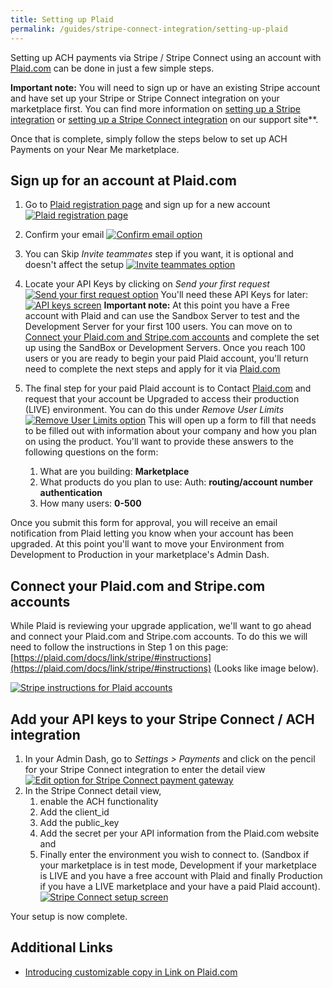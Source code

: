 ```yaml
---
title: Setting up Plaid
permalink: /guides/stripe-connect-integration/setting-up-plaid
---
```


Setting up ACH payments via Stripe / Stripe Connect using an account with [Plaid.com](https://plaid.com/) can be done in just a few simple steps.

**Important note:** You will need to sign up or have an existing Stripe account and have set up your Stripe or Stripe Connect integration on your marketplace first. You can find more information on [setting up a Stripe integration](http://support.near-me.com/article/81-integrating-stripe) or [setting up a Stripe Connect integration](http://support.near-me.com/article/565-integrating-stripe-connect) on our support site\*\*.

Once that is complete, simply follow the steps below to set up ACH Payments on your Near Me marketplace.

## Sign up for an account at Plaid.com

1.  Go to [Plaid registration page](https://dashboard.plaid.com/signup/stripe) and sign up for a new account
    [![Plaid registration page](/assets/images/guides/payment-gateways/stripe-connect/file-kBG6CMlMqu.png)](/assets/images/guides/payment-gateways/stripe-connect/file-kBG6CMlMqu.png)
2.  Confirm your email
    [![Confirm email option](/assets/images/guides/payment-gateways/stripe-connect/file-M9M8IZy0AK.png)](/assets/images/guides/payment-gateways/stripe-connect/file-M9M8IZy0AK.png)
3.  You can Skip _Invite teammates_ step if you want, it is optional and doesn't affect the setup
    [![Invite teammates option](/assets/images/guides/payment-gateways/stripe-connect/file-7f7XTvT4ST.png)](/assets/images/guides/payment-gateways/stripe-connect/file-7f7XTvT4ST.png)
4.  Locate your API Keys by clicking on _Send your first request_
    [![Send your first request option](/assets/images/guides/payment-gateways/stripe-connect/file-GfUI2nLFCH.png)](/assets/images/guides/payment-gateways/stripe-connect/file-GfUI2nLFCH.png)
    You'll need these API Keys for later:
    [![API keys screen](/assets/images/guides/payment-gateways/stripe-connect/file-D5QzDiwMap.png)](/assets/images/guides/payment-gateways/stripe-connect/file-D5QzDiwMap.png)
    **Important note:** At this point you have a Free account with Plaid and can use the Sandbox Server to test and the Development Server for your first 100 users. You can move on to [Connect your Plaid.com and Stripe.com accounts](#connect-your-plaidcom-and-stripecom-accounts) and complete the set up using the SandBox or Development Servers. Once you reach 100 users or you are ready to begin your paid Plaid account, you'll return need to complete the next steps and apply for it via [Plaid.com](https://plaid.com/)

5.  The final step for your paid Plaid account is to Contact [Plaid.com](https://plaid.com/) and request that your account be Upgraded to access their production (LIVE) environment. You can do this under _Remove User Limits_
    [![Remove User Limits option](/assets/images/guides/payment-gateways/stripe-connect/file-Vqly5f4sF9.png)](/assets/images/guides/payment-gateways/stripe-connect/file-Vqly5f4sF9.png)
    This will open up a form to fill that needs to be filled out with information about your company and how you plan on using the product. You'll want to provide these answers to the following questions on the form:
    1.  What are you building: **Marketplace**
    2.  What products do you plan to use: Auth: **routing/account number authentication**
    3.  How many users: **0-500**

Once you submit this form for approval, you will receive an email notification from Plaid letting you know when your account has been upgraded. At this point you'll want to move your Environment from Development to Production in your marketplace's Admin Dash.

## Connect your Plaid.com and Stripe.com accounts

While Plaid is reviewing your upgrade application, we'll want to go ahead and connect your Plaid.com and Stripe.com accounts. To do this we will need to follow the instructions in Step 1 on this page:  [https://plaid.com/docs/link/stripe/#instructions](https://plaid.com/docs/link/stripe/#instructions) (Looks like image below).

[![Stripe instructions for Plaid accounts](/assets/images/guides/payment-gateways/stripe-connect/file-ytv501qq2E.png)](/assets/images/guides/payment-gateways/stripe-connect/file-ytv501qq2E.png)

## Add your API keys to your Stripe Connect / ACH integration

1.  In your Admin Dash, go to _Settings > Payments_ and click on the pencil for your Stripe Connect integration to enter the detail view
    [![Edit option for Stripe Connect payment gateway](/assets/images/guides/payment-gateways/stripe-connect/file-JztUpvqpNL.png)](/assets/images/guides/payment-gateways/stripe-connect/file-JztUpvqpNL.png)
2.  In the Stripe Connect detail view,
    1.  enable the ACH functionality
    2.  Add the client_id
    3.  Add the public_key
    4.  Add the secret per your API information from the Plaid.com website and
    5.  Finally enter the environment you wish to connect to. (Sandbox if your marketplace is in test mode, Development if your marketplace is LIVE and you have a free account with Plaid and finally Production if you have a LIVE marketplace and your have a paid Plaid account).
        [![Stripe Connect setup screen](/assets/images/guides/payment-gateways/stripe-connect/file-qqHjSAQSB3.png)](/assets/images/guides/payment-gateways/stripe-connect/file-qqHjSAQSB3.png)

Your setup is now complete.

## Additional Links

* [Introducing customizable copy in Link on Plaid.com](https://blog.plaid.com/link-copy-customization/)

